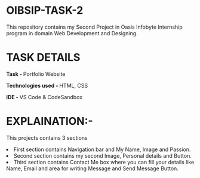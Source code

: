 # OIBSIP-TASK-2
<p>This repository contains my Second Project in Oasis Infobyte Internship program in domain Web Development and Designing.</p>
<h1>TASK DETAILS</h1>
<p><strong>Task - </strong>Portfolio Website</p>
<p><strong>Technologies used - </strong>HTML, CSS</p>
<p><strong>IDE - </strong>VS Code & CodeSandbox</p>
<h1>EXPLAINATION:-</h1>
<p>This projects contains 3 sections</p>
<li>First section contains Navigation bar and My Name, Image and Passion.</li>
<li>Second section contains my second Image, Personal details and Button.</li>
<li>Third section contains Contact Me box where you can fill your details like Name, Email and area for writing Message and Send Message Button.</li>

